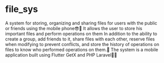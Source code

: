 # file_sys

A system for storing, organizing and sharing files for users with the public or friends using the mobile phone😎💪
It allows the user to store his important files and perform operations on them
In addition to the ability to create a group, add friends to it, share files with each other, reserve files when modifying to prevent conflicts, and store the history of operations on files to know who performed operations on them.🤗
The system is a mobile application built using Flutter GetX and PHP Laravel🤩🤩
